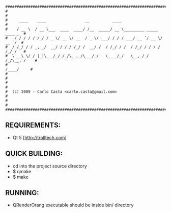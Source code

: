     ##############################################################################
    #                                                                            #
    #     ____    ____                 __          ____                          #
    #    / __ \  / __ \___  ____  ____/ /__  _____/ __ \_________ _____  ____ _  #
    #   / / / / / /_/ / _ \/ __ \/ __  / _ \/ ___/ / / / ___/ __ `/ __ \/ __ `/  #
    #  / /_/ / / _, _/  __/ / / / /_/ /  __/ /  / /_/ / /  / /_/ / / / / /_/ /   #
    #  \___\_\/_/ |_|\___/_/ /_/\__,_/\___/_/   \____/_/   \__,_/_/ /_/\__, /    #
    #                                                                 /____/     #
    #                                                                            #
    #                                                                            #
    #  (c) 2009 - Carlo Casta <carlo.casta@gmail.com>                            #
    #                                                                            #
    ##############################################################################

## REQUIREMENTS: ##
* Qt 5 [http://trolltech.com]

## QUICK BUILDING: ##
* cd into the project source directory
* $ qmake
* $ make

## RUNNING: ##
* QRenderOrang executable should be inside bin/ directory
